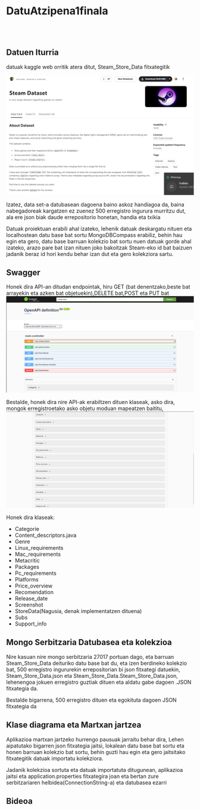 # DatuAtzipena1finala
<br><br>
<h2>Datuen Iturria</h2>

datuak kaggle web orritik atera ditut, Steam_Store_Data fitxategitik

![Texto alternativo](fotoDataset.png)

Izatez, data set-a datubasean dagoena baino askoz handiagoa da, baina nabegadoreak kargatzen ez zuenez 500 erregistro ingurura murritzu dut, ala ere json biak daude errepositorio honetan, handia eta txikia

Datuak proiektuan erabili ahal izateko, lehenik datuak deskargatu nituen eta localhostean datu base bat sortu MongoDBCompass erabiliz, behin hau egin eta gero, datu base barruan kolekzio bat sortu nuen datuak gorde ahal izateko, arazo pare bat izan nituen joko bakoitzak Steam-eko id bat baizuen jadanik beraz id hori kendu behar izan dut eta gero kolekziora sartu.

<h2>Swagger</h2>

Honek dira API-an ditudan endpointak, hiru GET (bat denentzako,beste bat arrayekin eta azken bat objetuekin),DELETE bat,POST eta PUT bat
![Texto alternativo](SwaggerEndpoint.png)

Bestalde, honek dira nire API-ak erabiltzen dituen klaseak, asko dira, mongok erregistroetako asko objetu moduan mapeatzen baititu,
![Texto alternativo](SwaggerClasses.png)

Honek dira klaseak:
- Categorie
- Content_descriptors.java
- Genre
- Linux_requirements
- Mac_requirements
- Metacritic
- Packages
- Pc_requirements
- Platforms
- Price_overview
- Recomendation
- Release_date
- Screenshot
- StoreData(Nagusia, denak implementatzen dituena)
- Subs
- Support_info

<h2>Mongo Serbitzaria Datubasea eta kolekzioa</h2>

Nire kasuan nire mongo serbitzaria 27017 portuan dago, eta barruan Steam_Store_Data deituriko datu base bat du, eta izen berdineko kolekzio bat, 500 erregistro ingururekin errepositorian bi json fitxategi datuekin, Steam_Store_Data.json eta Steam_Store_Data.Steam_Store_Data.json, lehenengoa jokuen erregistro guztiak dituen eta aldatu gabe dagoen .JSON fitxategia da.

Bestalde bigarrena, 500 erregistro dituen eta egokituta dagoen JSON fitxategia da

<h2>Klase diagrama eta Martxan jartzea</h2>

Aplikazioa martxan jartzeko hurrengo pausuak jarraitu behar dira, Lehen aipatutako bigarren json fitxategia jaitsi, lokalean datu base bat sortu eta honen barruan kolekzio bat sortu, behin guzti hau egin eta gero jaitsitako fitxategitik datuak importatu kolekziora.

Jadanik kolekzioa sortuta eta datuak importatuta ditugunean, aplikazioa jaitsi eta application.properties fitxategira joan eta bertan zure serbitzariaren helbidea(ConnectionString-a) eta datubasea ezarri
<h2>Bideoa</h2>
